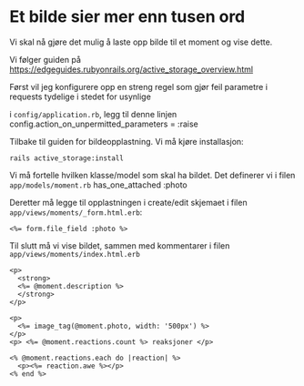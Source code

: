  # Et bilde sier mer enn tusen ord
 
 Vi skal nå gjøre det mulig å laste opp bilde til et moment og vise dette.

 Vi følger guiden på https://edgeguides.rubyonrails.org/active_storage_overview.html
 
 Først vil jeg konfigurere opp en streng regel som gjør feil parametre i requests tydelige i stedet for usynlige
 
  i `config/application.rb`, legg til denne linjen
    config.action_on_unpermitted_parameters = :raise
 
 Tilbake til guiden for bildeopplastning. Vi må kjøre installasjon:
 
    rails active_storage:install
 
 Vi må fortelle hvilken klasse/model som skal ha bildet. Det definerer vi i filen `app/models/moment.rb`
     has_one_attached :photo

 Deretter må legge til opplastningen i create/edit skjemaet i filen `app/views/moments/_form.html.erb`:

    <%= form.file_field :photo %>

 Til slutt må vi vise bildet, sammen med kommentarer i filen `app/views/moments/index.html.erb`

    <p>
      <strong>
      <%= @moment.description %>
      </strong>
    </p>

    <p>
      <%= image_tag(@moment.photo, width: '500px') %>
    </p>
    <p> <%= @moment.reactions.count %> reaksjoner </p>

    <% @moment.reactions.each do |reaction| %>
      <p><%= reaction.awe %></p>
    <% end %>      

